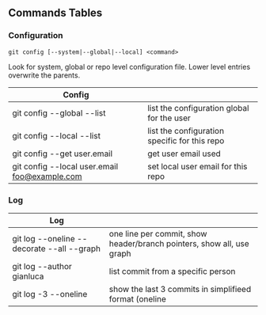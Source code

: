 ## Commands Tables

### Configuration

`git config [--system|--global|--local] <command>`

Look for system, global or repo level configuration file. Lower level entries overwrite the parents.

|Config||
|-|-|
|git config --global --list| list the configuration global for the user |
|git config --local --list| list the configuration specific for this repo |
|git config --get user.email| get user email used |
|git config --local user.email foo@example.com| set local user email for this repo|

### Log

|Log||
|-|-|
|git log --oneline --decorate --all --graph|one line per commit, show header/branch pointers, show all, use graph|
|git log --author gianluca| list commit from a specific person|
|git log -3 --oneline|show the last 3 commits in simplifieed format (oneline|
